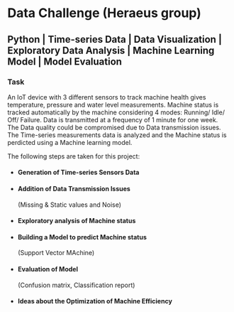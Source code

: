 # Data Challenge (Heraeus group)

## Python | Time-series Data | Data Visualization | Exploratory Data Analysis | Machine Learning Model | Model Evaluation


### Task
An IoT device with 3 different sensors to track machine health gives temperature, pressure and water level measurements. Machine status is tracked automatically by the machine considering 4 modes: Running/ Idle/ Off/ Failure. Data is transmitted at a frequency of 1 minute for one week. The Data quality could be compromised due to Data transmission issues. The Time-series measurements data is analyzed and the Machine status is perdicted using a Machine learning model. 

The following steps are taken for this project:


* #### Generation of Time-series Sensors Data

* #### Addition of Data Transmission Issues  
  (Missing & Static values and Noise)

* #### Exploratory analysis of Machine status

* #### Building a Model to predict Machine status   
  (Support Vector MAchine)

* #### Evaluation of Model  
  (Confusion matrix, Classification report)

* #### Ideas about the Optimization of Machine Efficiency 
